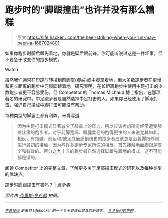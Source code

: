 # 跑步时的“脚跟撞击”也许并没有那么糟糕

> 原文:[https://life hacker . com/the heel-striking-when-you-run-may-been-a-1687024801](https://lifehacker.com/heel-striking-when-you-run-may-not-be-so-bad-after-a-1687024801)

如果你跑步时脚后跟先着地，你就是脚后跟前锋。你可能听说过这是一件坏事，但不要急于改变你的跑步模式。

Watch

虽然我们通常在短跑时转换到前脚掌(脚尖)或中脚掌着地，但大多数跑步者在更慢和更长距离的跑步中习惯脚跟着地。研究表明，在长距离跑步中使用中足打击的少数跑步者更不容易受伤，但 Competitor 的 Thomas Michaud 博士指出，在那项著名的研究中，中足跑步者是自然选择中足打击的人。如果你已经使用了脚跟打击，强迫自己换成中脚打击可能没有帮助。

每种类型的脚罢工都有利弊。米肖写道:

> 因为中足打击模式显著减少了膝盖上的压力，所以应该考虑所有经常遭受膝盖疼痛的跑步者。对于前脚宽阔、跟腱柔韧的跑得更快的人来说尤其如此。相反，有跟腱、前足和/或足底筋膜损伤史的跑步者应该总是沿着脚跟外侧进行最初的接触，因为与许多跑步专家所说的相反，首先接触地面脚跟是安全和有效的。百分之九十五的跑步者自然选择脚跟先着地的模式，这不可能都是错的。

阅读 Competitor 上的完整文章，了解更多关于足部撞击模式的研究以及每种类型的优缺点。

[跑步时脚跟撞击有害吗？](http://running.competitor.com/2014/02/injury-prevention/is-it-harmful-to-heel-strike-when-running_95678) | *竞争者*

*照片由* [*克里斯·亨克勒*](https://www.flickr.com/photos/chrishunkeler/7123721879) *拍摄。*

* * *

[*<small>生命体征</small>*](http://vitals.lifehacker.com/) <small>*是来自 Lifehacker 的一个关于健康和健身的新博客。*</small> [*<small>关注我们这里的</small>*](https://twitter.com/VitalsLH) <small>*。*</small>